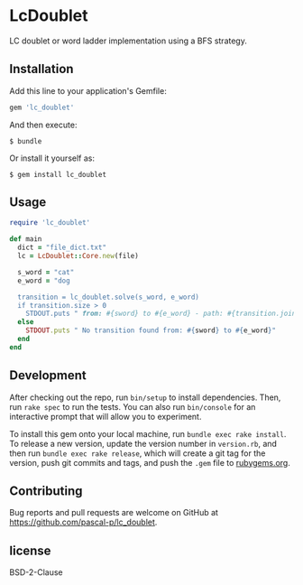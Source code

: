 # LcDoublet

LC doublet or word ladder implementation using a BFS strategy.

## Installation

Add this line to your application's Gemfile:

```ruby
gem 'lc_doublet'
```

And then execute:

    $ bundle

Or install it yourself as:

    $ gem install lc_doublet

## Usage

```ruby
require 'lc_doublet'

def main
  dict = "file_dict.txt"
  lc = LcDoublet::Core.new(file)

  s_word = "cat"
  e_word = "dog

  transition = lc_doublet.solve(s_word, e_word)
  if transition.size > 0
    STDOUT.puts " from: #{sword} to #{e_word} - path: #{transition.join(' --> ')}"
  else
    STDOUT.puts " No transition found from: #{sword} to #{e_word}"
  end
end
```

## Development

After checking out the repo, run `bin/setup` to install dependencies. Then, run `rake spec` to run the tests. You can also run `bin/console` for an interactive prompt that will allow you to experiment.

To install this gem onto your local machine, run `bundle exec rake install`. To release a new version, update the version number in `version.rb`, and then run `bundle exec rake release`, which will create a git tag for the version, push git commits and tags, and push the `.gem` file to [rubygems.org](https://rubygems.org).

## Contributing

Bug reports and pull requests are welcome on GitHub at https://github.com/pascal-p/lc_doublet.


## license
BSD-2-Clause